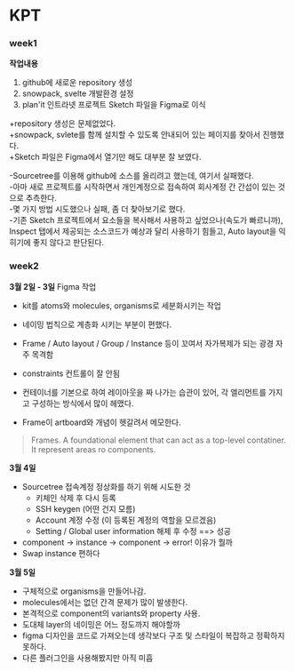 # KPT

### week1

**작업내용**
1. github에 새로운 repository 생성
2. snowpack, svelte 개발환경 설정
3. plan'it 인트라넷 프로젝트 Sketch 파일을 Figma로 이식

+repository 생성은 문제없었다.<br>
+snowpack, svlete를 함께 설치할 수 있도록 안내되어 있는 페이지를 찾아서 진행했다.<br>
+Sketch 파일은 Figma에서 열기만 해도 대부분 잘 보였다.

-Sourcetree를 이용해 github에 소스를 올리려고 했는데, 여기서 실패했다.<br>
-아마 새로 프로젝트를 시작하면서 개인계정으로 접속하여 회사계정 간 간섭이 있는 것으로 추측한다.<br>
-몇 가지 방법 시도했으나 실패, 좀 더 찾아보기로 했다.<br>
-기존 Sketch 프로젝트에서 요소들을 복사해서 사용하고 싶었으나(속도가 빠르니까),<br>
Inspect 탭에서 제공되는 소스코드가 예상과 달리 사용하기 힘들고, Auto layout을 익히기에 좋지 않다고 판단된다. 

### week2
**3월 2일 - 3일**
Figma 작업
- kit를 atoms와 molecules, organisms로 세분화시키는 작업
- 네이밍 법칙으로 계층화 시키는 부분이 편했다.
- Frame / Auto layout / Group / Instance 등이 꼬여서 자가복제가 되는 광경 자주 목격함
- constraints 컨트롤이 잘 안됨
- 컨테이너를 기본으로 하여 레이아웃을 짜 나가는 습관이 있어, 각 엘리먼트를 가지고 구성하는 방식에서 많이 헤맸다.

- Frame이 artboard와 개념이 헷갈려서 메모한다.<br>
>Frames. A foundational element that can act as a top-level contatiner. It represent areas ro components.

**3월 4일**
- Sourcetree 접속계정 정상화를 하기 위해 시도한 것
    - 키체인 삭제 후 다시 등록
    - SSH keygen (어떤 건지 모름)
    - Account 계정 수정 (이 등록된 계정의 역할을 모르겠음)
    - Setting / Global user information 해제 후 수정 ==> 성공
- component -> instance -> component -> error! 이유가 뭘까
- Swap instance 편하다

**3월 5일**
- 구체적으로 organisms을 만들어나감.
- molecules에서는 없던 간격 문제가 많이 발생한다.
- 본격적으로 component의 variants와 property 사용.
- 도대체 layer의 네이밍은 어느 정도까지 해야할까
- figma 디자인을 코드로 가져오는데 생각보다 구조 및 스타일이 복잡하고 정확하지 못하다.
- 다른 플러그인을 사용해봤지만 아직 미흡

